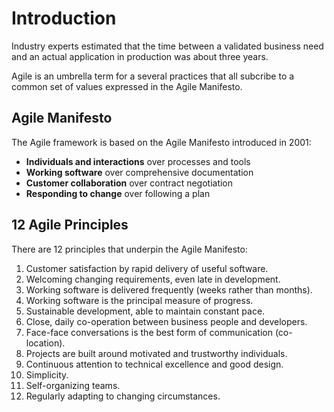 # Introduction



Industry experts estimated that the time between a validated business need and an actual application in production was about three years.

Agile is an umbrella term for a several practices that all subcribe to a common set of values expressed in the Agile Manifesto. 

## Agile Manifesto 

The Agile framework is based on the Agile Manifesto introduced in 2001:

* **Individuals and interactions** over processes and tools
* **Working software** over comprehensive documentation
* **Customer collaboration** over contract negotiation
* **Responding to change** over following a plan

## 12 Agile Principles

There are 12 principles that underpin the Agile Manifesto:

1. Customer satisfaction by rapid delivery of useful software.
2. Welcoming changing requirements, even late in development.
3. Working software is delivered frequently (weeks rather than months).
4. Working software is the principal measure of progress.
5. Sustainable development, able to maintain constant pace.
6. Close, daily co-operation between business people and developers.
7. Face-face conversations is the best form of communication (co-location).
8. Projects are built around motivated and trustworthy individuals. 
9. Continuous attention to technical excellence and good design.
10. Simplicity.
11. Self-organizing teams.
12. Regularly adapting to changing circumstances. 

